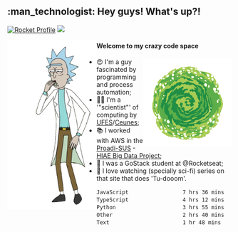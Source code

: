 
<h2> :man_technologist: Hey guys! What's up?!</h2>
                                                                         
[![Rocket Profile](https://img.shields.io/static/v1?label=Rocketseat&message=Profile&colorA=purple&color=black&logo=Rocket&logoColor=white)](https://app.rocketseat.com.br/me/elyabe)
<a href="https://www.linkedin.com/in/elyabe/"><img src="https://img.shields.io/badge/LinkedIn-informational?logo=linkedin"/></a>

<img align='left' src="https://raw.githubusercontent.com/Elyabe/Elyabe/master/images/rick-dancing.gif" width='200'>

                       
#### Welcome to my crazy code space 
<img align='right' src="https://raw.githubusercontent.com/Elyabe/elyabe/master/images/portal-3.gif" width='200'>

- :heart_eyes: I'm a guy fascinated by programming and process automation; 
- :office_worker: I'm a '"scientist"' of computing by [UFES](http://ufes.br)/[Ceunes](http://ceunes.ufes.br);
- :books: I worked with AWS in the [Proadi-SUS](https://www.einstein.br/responsabilidade-social/atuacao-com-o-ministerio-da-saude/proadi-sus) - [HIAE Big Data Project](https://www1.folha.uol.com.br/seminariosfolha/2019/05/cooperacao-entre-governo-e-hospital-leva-inteligencia-artificial-para-a-rede-publica.shtml);
- :rocket: I was a GoStack student at @Rocketseat;
- :movie_camera: I love watching (specially sci-fi) series on that site that does 'Tu-dooom'.

<!--START_SECTION:waka-->

```txt
JavaScript                 7 hrs 36 mins   ████████▒░░░░░░░░░░░░░░░░   33.05 %
TypeScript                 4 hrs 12 mins   ████▓░░░░░░░░░░░░░░░░░░░░   18.26 %
Python                     3 hrs 55 mins   ████▒░░░░░░░░░░░░░░░░░░░░   17.05 %
Other                      2 hrs 40 mins   ███░░░░░░░░░░░░░░░░░░░░░░   11.66 %
Text                       1 hr 48 mins    ██░░░░░░░░░░░░░░░░░░░░░░░   07.88 %
```

<!--END_SECTION:waka-->
